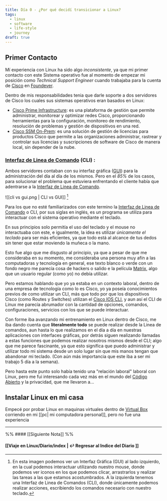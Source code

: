 ```yaml
---
title: Día 0 - ¿Por qué decidí transicionar a Linux?
tags:
  - linux
  - software
  - life-style
  - journey
draft: true
---
```

## Primer Contacto

Mí experiencia con Linux ha sido algo *inconsistente*, ya que mi primer contacto con este Sistema operativo fue al momento de empezar mi posición como *Technical Support Engineer* cuando trabajaba para la cuenta de [Cisco](https://www.cisco.com/) en [Foundever](https://foundever.com/es/).

Dentro de mis responsabilidades tenia que darle soporte a dos servidores de Cisco los cuales sus sistemas operativos eran basados en Linux:

- [Cisco Prime Infrastructure](https://www.cisco.com/site/es/es/products/networking/index.html): es una plataforma de gestión que permite administrar, monitorear y optimizar redes Cisco, proporcionando herramientas para la configuración, monitoreo de rendimiento, resolución de problemas y gestión de dispositivos en una red.
- [Cisco SSM On-Prem](https://www.cisco.com/c/en/us/products/collateral/cloud-systems-management/smart-software-manager-satellite/datasheet-c78-734539.html): es una solución de gestión de licencias para productos Cisco que permite a las organizaciones administrar, rastrear y controlar sus licencias y suscripciones de software de Cisco de manera local, sin depender de la nube.

### [Interfaz de Linea de Comando](https://aws.amazon.com/es/what-is/cli/) (CLI) :

Ambos servidores contaban con su interfaz gráfica ([GUI](https://es.wikipedia.org/wiki/Interfaz_gr%C3%A1fica_de_usuario)) para la administración del día al día de los mismos.
Pero en el *85%* de los casos, para solucionar el problema que estuviera enfrentando el cliente había que adentrarse a la [Interfaz de Linea de Comando](https://aws.amazon.com/es/what-is/cli/).

![[cli vs gui.png | CLI vs GUI]] [^Imagen]

[^Imagen]: En esta imagen podemos ver un Interfaz Gráfica (GUI) al lado izquierdo, en la cual podemos interactuar utilizando nuestro mouse, donde podemos ver iconos en los que podemos clicar, arrastrarlos y realizar las tareas a las que estamos acostumbrados. A la izquierda tenemos una Interfaz de Linea de Comandos (CLI), donde únicamente podemos realizar acciones, escribiendo los comandos necesario con nuestro teclado.

Para los que no esté familiarizados con este termino la [Interfaz de Linea de Comando](https://aws.amazon.com/es/what-is/cli/) o CLI, por sus siglas en inglés, es un programa se utiliza para interactuar con el sistema operativo mediante el teclado.

En sus principios solo permitía el uso del teclado y el mouse no interactuaba con este, e igualmente, la idea es utilizar *únicamente el teclado* para ser más eficientes, ya que todo está al alcance de tus dedos sin tener que estar moviendo la muñeca o la mano.

Esto fue algo que me disgusto al principio, ya que a pesar de que me consideraba en su momento, me consideraba una persona muy afín a las computadoras y tecnología en general, ese texto blanco o verde con un fondo negro me parecía cosa de hackers o salido e la película [Matrix](https://es.wikipedia.org/wiki/Matrix), algo que un usuario regular (como yo) no debía utilizar.

Pero estamos hablando que yo ya estaba en un contexto laboral, dentro de una empresa de tecnología como lo es Cisco, yo ya poseía conocimientos previos de como utilizar un CLI, más que todo por que los dispositivos Cisco (como Routes y Switches) utilizan el [Cisco IOS CLI](https://www.cisco.com/c/en/us/td/docs/ios-xml/ios/fundamentals/configuration/15mt/fundamentals-15-mt-book/cf-cli-basics.html), y aun así el CLI de Linux me parecía abrumador con la cantidad de opciones, comandos, configuraciones, servicios con los que se puede interactuar.

Con forme iba avanzando mi entrenamiento en Linux dentro de Cisco, me iba dando cuenta que **literalmente todo** se puede realizar desde la Linea de comandos, aun hasta lo que realizamos en el día a día en nuestras aplicaciones con interfaces gráficas, por detrás siguen realizando llamadas a estas funciones que podemos realizar nosotros mismos desde el CLI; algo que me parece fascinante, ya que esto significa que puedo administrar y utilizar todo mi sistema desde un solo lugar sin que mis manos tengan que abandonar mi teclado. (Con aún más importancia que este iba a ser mi trabajo 5 día a la semana).

Pero hasta este punto solo había tenido una "relación laboral" laboral con Linux, pero me fui interesando cada vez más en el mundo del [Código Abierto](https://es.wikipedia.org/wiki/C%C3%B3digo_abierto) y la privacidad, que me llevaron a...

## Instalar Linux en mi casa

Empecé por probar Linux en maquinas virtuales dentro de [Virtual Box](https://www.virtualbox.org/) corriendo en mi [[pc| mi computadora personal]], pero no fue una experiencia 

---

%% #### [[Siguiente Nota]]  %%
#### [[Viaje en Linux/Diario/index | ↩️ Regresar al Indice del Diario ]]